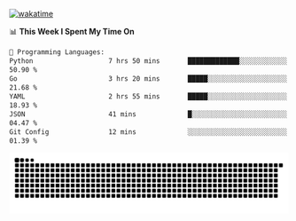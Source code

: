 [![wakatime](https://wakatime.com/badge/user/384f91c6-4eee-411f-8f3b-1b691f58a544.svg)](https://wakatime.com/@384f91c6-4eee-411f-8f3b-1b691f58a544)

<!--START_SECTION:waka-->
📊 **This Week I Spent My Time On** 

```text
💬 Programming Languages: 
Python                   7 hrs 50 mins       █████████████░░░░░░░░░░░░   50.90 % 
Go                       3 hrs 20 mins       █████░░░░░░░░░░░░░░░░░░░░   21.68 % 
YAML                     2 hrs 55 mins       █████░░░░░░░░░░░░░░░░░░░░   18.93 % 
JSON                     41 mins             █░░░░░░░░░░░░░░░░░░░░░░░░   04.47 % 
Git Config               12 mins             ░░░░░░░░░░░░░░░░░░░░░░░░░   01.39 % 
```


<!--END_SECTION:waka-->

<picture>
  <source media="(prefers-color-scheme: dark)" srcset="https://raw.githubusercontent.com/fuwx295/fuwx295/output/github-contribution-grid-snake-dark.svg">
  <source media="(prefers-color-scheme: light)" srcset="https://raw.githubusercontent.com/fuwx295/fuwx295/output/github-contribution-grid-snake.svg">
  <img alt="github contribution grid snake animation" src="https://raw.githubusercontent.com/fuwx295/fuwx295/output/github-contribution-grid-snake.svg">
</picture>
